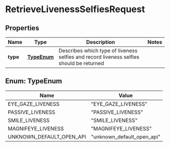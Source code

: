 

# RetrieveLivenessSelfiesRequest


## Properties

| Name | Type | Description | Notes |
|------------ | ------------- | ------------- | -------------|
|**type** | [**TypeEnum**](#TypeEnum) | Describes which type of liveness selfies and record liveness selfies should be returned |  |



## Enum: TypeEnum

| Name | Value |
|---- | -----|
| EYE_GAZE_LIVENESS | &quot;EYE_GAZE_LIVENESS&quot; |
| PASSIVE_LIVENESS | &quot;PASSIVE_LIVENESS&quot; |
| SMILE_LIVENESS | &quot;SMILE_LIVENESS&quot; |
| MAGNIFEYE_LIVENESS | &quot;MAGNIFEYE_LIVENESS&quot; |
| UNKNOWN_DEFAULT_OPEN_API | &quot;unknown_default_open_api&quot; |



